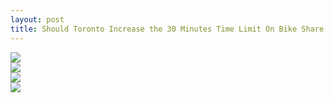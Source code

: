 ```yaml
---
layout: post
title: Should Toronto Increase the 30 Minutes Time Limit On Bike Share Rides? Analyzing Bike Share Toronto Data with Tableau
---
```



 
 
 <!DOCTYPE html>
<html>
<head>
  <meta name="viewport" content="width=device-width, initial-scale=1.0">
  <meta charset="utf-8">
</head>
<body>
<div class='tableauPlaceholder' id='viz1598751667008' style='position: relative'><noscript><a href='#'><img alt=' ' src='https:&#47;&#47;public.tableau.com&#47;static&#47;images&#47;Bi&#47;BikeShareTorontoDistributionofTripDurationsforAnnualMembers&#47;DistributionTripDurationsAnnual&#47;1_rss.png' style='border: none' /></a></noscript><object class='tableauViz'  style='display:none;'><param name='host_url' value='https%3A%2F%2Fpublic.tableau.com%2F' /> <param name='embed_code_version' value='3' /> <param name='site_root' value='' /><param name='name' value='BikeShareTorontoDistributionofTripDurationsforAnnualMembers&#47;DistributionTripDurationsAnnual' /><param name='tabs' value='no' /><param name='toolbar' value='yes' /><param name='static_image' value='https:&#47;&#47;public.tableau.com&#47;static&#47;images&#47;Bi&#47;BikeShareTorontoDistributionofTripDurationsforAnnualMembers&#47;DistributionTripDurationsAnnual&#47;1.png' /> <param name='animate_transition' value='yes' /><param name='display_static_image' value='yes' /><param name='display_spinner' value='yes' /><param name='display_overlay' value='yes' /><param name='display_count' value='yes' /><param name='language' value='en' /></object></div>      
</body>
</html>


 
 
 <!DOCTYPE html>
<html>
<head>
  <meta name="viewport" content="width=device-width, initial-scale=1.0">
  <meta charset="utf-8">
</head>
<body>

<div class='tableauPlaceholder' id='viz1598750727335' style='position: relative'><noscript><a href='#'><img alt=' ' src='https:&#47;&#47;public.tableau.com&#47;static&#47;images&#47;Bi&#47;BikeShareTorontoDistributionofTripDurationsforCasualMembers&#47;DistributionofTripDurationsCasual&#47;1_rss.png' style='border: none' /></a></noscript><object class='tableauViz'  style='display:none;'><param name='host_url' value='https%3A%2F%2Fpublic.tableau.com%2F' /> <param name='embed_code_version' value='3' /> <param name='site_root' value='' /><param name='name' value='BikeShareTorontoDistributionofTripDurationsforCasualMembers&#47;DistributionofTripDurationsCasual' /><param name='tabs' value='no' /><param name='toolbar' value='yes' /><param name='static_image' value='https:&#47;&#47;public.tableau.com&#47;static&#47;images&#47;Bi&#47;BikeShareTorontoDistributionofTripDurationsforCasualMembers&#47;DistributionofTripDurationsCasual&#47;1.png' /> <param name='animate_transition' value='yes' /><param name='display_static_image' value='yes' /><param name='display_spinner' value='yes' /><param name='display_overlay' value='yes' /><param name='display_count' value='yes' /><param name='language' value='en' /></object></div>          

</body>
</html>


 <!DOCTYPE html>
<html>
<head>
  <meta name="viewport" content="width=device-width, initial-scale=1.0">
  <meta charset="utf-8">
</head>
<body>
<div class='tableauPlaceholder' id='viz1598751549490' style='position: relative'><noscript><a href='#'><img alt=' ' src='https:&#47;&#47;public.tableau.com&#47;static&#47;images&#47;Bi&#47;BikeShareTorontoPeakUsagesTimes&#47;RidershipbyHoursandMonths&#47;1_rss.png' style='border: none' /></a></noscript><object class='tableauViz'  style='display:none;'><param name='host_url' value='https%3A%2F%2Fpublic.tableau.com%2F' /> <param name='embed_code_version' value='3' /> <param name='site_root' value='' /><param name='name' value='BikeShareTorontoPeakUsagesTimes&#47;RidershipbyHoursandMonths' /><param name='tabs' value='no' /><param name='toolbar' value='yes' /><param name='static_image' value='https:&#47;&#47;public.tableau.com&#47;static&#47;images&#47;Bi&#47;BikeShareTorontoPeakUsagesTimes&#47;RidershipbyHoursandMonths&#47;1.png' /> <param name='animate_transition' value='yes' /><param name='display_static_image' value='yes' /><param name='display_spinner' value='yes' /><param name='display_overlay' value='yes' /><param name='display_count' value='yes' /><param name='language' value='en' /></object></div>             
</body>
</html>


 <!DOCTYPE html>
<html>
<head>
  <meta name="viewport" content="width=device-width, initial-scale=1.0">
  <meta charset="utf-8">
</head>
<body>
<div class='tableauPlaceholder' id='viz1598751462355' style='position: relative'><noscript><a href='#'><img alt=' ' src='https:&#47;&#47;public.tableau.com&#47;static&#47;images&#47;Bi&#47;BikeShareTorontoPopularStationsandMembershipTypes&#47;MostPopularStartStationsByUserType&#47;1_rss.png' style='border: none' /></a></noscript><object class='tableauViz'  style='display:none;'><param name='host_url' value='https%3A%2F%2Fpublic.tableau.com%2F' /> <param name='embed_code_version' value='3' /> <param name='site_root' value='' /><param name='name' value='BikeShareTorontoPopularStationsandMembershipTypes&#47;MostPopularStartStationsByUserType' /><param name='tabs' value='no' /><param name='toolbar' value='yes' /><param name='static_image' value='https:&#47;&#47;public.tableau.com&#47;static&#47;images&#47;Bi&#47;BikeShareTorontoPopularStationsandMembershipTypes&#47;MostPopularStartStationsByUserType&#47;1.png' /> <param name='animate_transition' value='yes' /><param name='display_static_image' value='yes' /><param name='display_spinner' value='yes' /><param name='display_overlay' value='yes' /><param name='display_count' value='yes' /><param name='language' value='en' /></object></div>               
</body>
</html>


